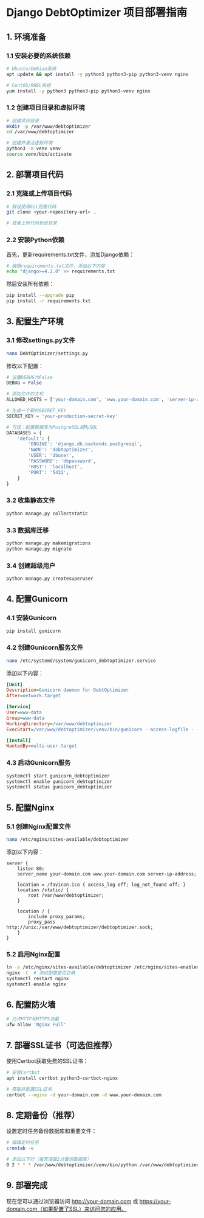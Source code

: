 # Django DebtOptimizer 项目部署指南

## 1. 环境准备

### 1.1 安装必要的系统依赖
```bash
# Ubuntu/Debian系统
apt update && apt install -y python3 python3-pip python3-venv nginx

# CentOS/RHEL系统
yum install -y python3 python3-pip python3-venv nginx
```

### 1.2 创建项目目录和虚拟环境
```bash
# 创建项目目录
mkdir -p /var/www/debtoptimizer
cd /var/www/debtoptimizer

# 创建并激活虚拟环境
python3 -m venv venv
source venv/bin/activate
```

## 2. 部署项目代码

### 2.1 克隆或上传项目代码
```bash
# 假设使用Git克隆代码
git clone <your-repository-url> .

# 或者上传代码到该目录
```

### 2.2 安装Python依赖
首先，更新requirements.txt文件，添加Django依赖：
```bash
# 编辑requirements.txt文件，添加以下内容
echo "django>=4.2.0" >> requirements.txt
```

然后安装所有依赖：
```bash
pip install --upgrade pip
pip install -r requirements.txt
```

## 3. 配置生产环境

### 3.1 修改settings.py文件
```bash
nano DebtOptimizer/settings.py
```

修改以下配置：
```python
# 设置DEBUG为False
DEBUG = False

# 添加允许的主机
ALLOWED_HOSTS = ['your-domain.com', 'www.your-domain.com', 'server-ip-address']

# 生成一个新的SECRET_KEY
SECRET_KEY = 'your-production-secret-key'

# 可选：配置数据库为PostgreSQL或MySQL
DATABASES = {
    'default': {
        'ENGINE': 'django.db.backends.postgresql',
        'NAME': 'debtoptimizer',
        'USER': 'dbuser',
        'PASSWORD': 'dbpassword',
        'HOST': 'localhost',
        'PORT': '5432',
    }
}
```

### 3.2 收集静态文件
```bash
python manage.py collectstatic
```

### 3.3 数据库迁移
```bash
python manage.py makemigrations
python manage.py migrate
```

### 3.4 创建超级用户
```bash
python manage.py createsuperuser
```

## 4. 配置Gunicorn

### 4.1 安装Gunicorn
```bash
pip install gunicorn
```

### 4.2 创建Gunicorn服务文件
```bash
nano /etc/systemd/system/gunicorn_debtoptimizer.service
```

添加以下内容：
```ini
[Unit]
Description=Gunicorn daemon for DebtOptimizer
After=network.target

[Service]
User=www-data
Group=www-data
WorkingDirectory=/var/www/debtoptimizer
ExecStart=/var/www/debtoptimizer/venv/bin/gunicorn --access-logfile - --workers 3 --bind unix:/var/www/debtoptimizer/debtoptimizer.sock DebtOptimizer.wsgi:application

[Install]
WantedBy=multi-user.target
```

### 4.3 启动Gunicorn服务
```bash
systemctl start gunicorn_debtoptimizer
systemctl enable gunicorn_debtoptimizer
systemctl status gunicorn_debtoptimizer
```

## 5. 配置Nginx

### 5.1 创建Nginx配置文件
```bash
nano /etc/nginx/sites-available/debtoptimizer
```

添加以下内容：
```nginx
server {
    listen 80;
    server_name your-domain.com www.your-domain.com server-ip-address;

    location = /favicon.ico { access_log off; log_not_found off; }
    location /static/ {
        root /var/www/debtoptimizer;
    }

    location / {
        include proxy_params;
        proxy_pass http://unix:/var/www/debtoptimizer/debtoptimizer.sock;
    }
}
```

### 5.2 启用Nginx配置
```bash
ln -s /etc/nginx/sites-available/debtoptimizer /etc/nginx/sites-enabled/
nginx -t  # 测试配置是否正确
systemctl restart nginx
systemctl enable nginx
```

## 6. 配置防火墙
```bash
# 允许HTTP和HTTPS流量
ufw allow 'Nginx Full'
```

## 7. 部署SSL证书（可选但推荐）
使用Certbot获取免费的SSL证书：
```bash
# 安装Certbot
apt install certbot python3-certbot-nginx

# 获取并配置SSL证书
certbot --nginx -d your-domain.com -d www.your-domain.com
```

## 8. 定期备份（推荐）
设置定时任务备份数据库和重要文件：
```bash
# 编辑定时任务
crontab -e

# 添加以下行（每天凌晨2点备份数据库）
0 2 * * * /var/www/debtoptimizer/venv/bin/python /var/www/debtoptimizer/manage.py dumpdata > /var/backups/debtoptimizer_$(date +\%Y\%m\%d).json
```

## 9. 部署完成
现在您可以通过浏览器访问 http://your-domain.com 或 https://your-domain.com（如果配置了SSL）来访问您的应用。